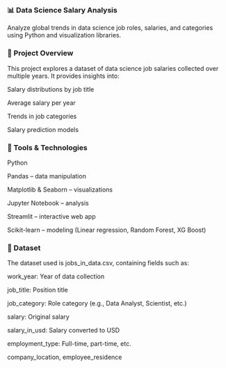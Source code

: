 ### 📊 Data Science Salary Analysis
Analyze global trends in data science job roles, salaries, and categories using Python and visualization libraries.

### 📌 Project Overview
This project explores a dataset of data science job salaries collected over multiple years. It provides insights into:

Salary distributions by job title

Average salary per year

Trends in job categories

Salary prediction models

### 🧰 Tools & Technologies
Python

Pandas – data manipulation

Matplotlib & Seaborn – visualizations

Jupyter Notebook – analysis

Streamlit – interactive web app 

Scikit-learn – modeling (Linear regression, Random Forest, XG Boost)

### 📂 Dataset
The dataset used is jobs_in_data.csv, containing fields such as:

work_year: Year of data collection

job_title: Position title

job_category: Role category (e.g., Data Analyst, Scientist, etc.)

salary: Original salary

salary_in_usd: Salary converted to USD

employment_type: Full-time, part-time, etc.

company_location, employee_residence


